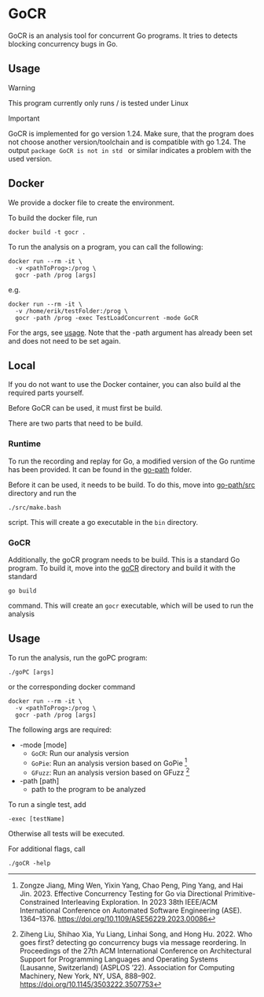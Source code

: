 # GoCR

GoCR is an analysis tool for concurrent Go programs.
It tries to detects blocking concurrency bugs in Go.


## Usage

> [!WARNING]
> This program currently only runs / is tested under Linux

> [!IMPORTANT]
> GoCR is implemented for go version 1.24.
> Make sure, that the program does not choose another version/toolchain and is compatible with go 1.24.
> The output `package GoCR is not in std ` or similar indicates a problem with the used version.


## Docker

We provide a docker file to create the environment.

To build the docker file, run

```shell
docker build -t gocr .
```

To run the analysis on a program, you can call the following:

```shell
docker run --rm -it \
  -v <pathToProg>:/prog \
  gocr -path /prog [args]
```

e.g.

```shell
docker run --rm -it \
  -v /home/erik/testFolder:/prog \
  gocr -path /prog -exec TestLoadConcurrent -mode GoCR
```

For the args, see [usage](#usage-1).
Note that the -path argument has already been set and does not need to be set again.


## Local

If you do not want to use the Docker container, you can also
build al the required parts yourself.


Before GoCR can be used, it must first be build.

There are two parts that need to be build.

### Runtime

To run the recording and replay for Go, a modified version of the Go runtime
has been provided. It can be found in the [go-path](../go-patch/) folder.

Before it can be used, it needs to be build. To do this, move into
[go-path/src](../go-patch/src/) directory and run the

```shell
./src/make.bash
```

script. This will create a go executable in the `bin` directory.

### GoCR

Additionally, the goCR program needs to be build. This is a standard Go
program. To build it, move into the [goCR](../goCR/) directory
and build it with the standard

```shell
go build
```

command. This will create an `gocr` executable, which will be used to
run the analysis


## Usage

To run the analysis, run the goPC program:

```shell
./goPC [args]
```

or the corresponding docker command

```shell
docker run --rm -it \
  -v <pathToProg>:/prog \
  gocr -path /prog [args]
```

The following args are required:

- \-mode [mode]
  - `GoCR`: Run our analysis version
  - `GoPie`: Run an analysis version based on GoPie [^1]
  - `GFuzz`: Run an analysis version based on GFuzz [^2]
- \-path [path]
  - path to the program to be analyzed

To run a single test, add

```shell
-exec [testName]
```

Otherwise all tests will be executed.



For additional flags, call

```shell
./goCR -help
```



[^1]: Zongze Jiang, Ming Wen, Yixin Yang, Chao Peng, Ping Yang, and Hai Jin. 2023. Effective Concurrency Testing for Go via Directional Primitive-Constrained Interleaving Exploration. In 2023 38th IEEE/ACM International Conference on
Automated Software Engineering (ASE). 1364–1376. https://doi.org/10.1109/ASE56229.2023.00086
[^2]: Ziheng Liu, Shihao Xia, Yu Liang, Linhai Song, and Hong Hu. 2022. Who goes first? detecting go concurrency bugs via message reordering. In Proceedings of the 27th ACM International Conference on Architectural Support for Programming Languages and Operating Systems (Lausanne, Switzerland) (ASPLOS ’22). Association for Computing Machinery, New York, NY, USA, 888–902. https://doi.org/10.1145/3503222.3507753